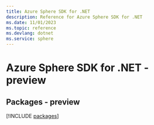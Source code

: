 ```yaml
---
title: Azure Sphere SDK for .NET
description: Reference for Azure Sphere SDK for .NET
ms.date: 11/01/2023
ms.topic: reference
ms.devlang: dotnet
ms.service: sphere
---
```

# Azure Sphere SDK for .NET - preview
## Packages - preview
[!INCLUDE [packages](sphere-index.md)]